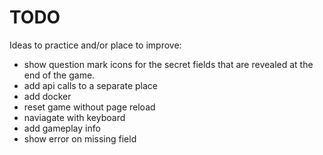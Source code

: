 # TODO

Ideas to practice and/or place to improve:

* show question mark icons for the secret fields that are revealed at the end of the game.
* add api calls to a separate place
* add docker
* reset game without page reload
* naviagate with keyboard
* add gameplay info
* show error on missing field